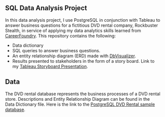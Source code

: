  ## SQL Data Analysis Project
In this data analysis project, I use PostgreSQL in conjunction with Tableau to answer business questions for a fictitious DVD rental company, Rockbuster Stealth, in service of applying my data analytics skills learned from [CareerFoundry](https://careerfoundry.com/). This repository contains the following:
- Data dictionary
- SQL queries to answer business questions.
- An entity relationship diagram (ERD) made with [DbVisualizer](https://www.dbvis.com/).
- Results presented to stakeholders in the form of a story board. Link to my [Tableau Storyboard Presentation](https://public.tableau.com/app/profile/ryan.lee1243/viz/CareerFoundryExercise3_10_16891997793630/RockbusterPresentation?publish=yes).

## Data
The DVD rental database represents the business processes of a DVD rental store. Descriptions and Entity Relationship Diagram can be found in the Data Dictionary file.
Here is the link to the [PostgreSQL DVD Rental sample database](https://www.postgresqltutorial.com/wp-content/uploads/2019/05/dvdrental.zip).

